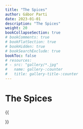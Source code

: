 ```yaml
---
title: "The Spices"
author: Gábor Parti
date: 2023-01-01
description: "The Spices"
weight: 20
bookCollapseSection: true
# bookComments: true
# bookFlatSection: true
# bookHidden: true
# bookSearchExclude: true
bookToc: false
# resources: 
# - src: "gallery/*.jpg"
#   name: gallery-:counter
#   title: gallery-title-:counter
---
```


# The Spices

{{<section>}}